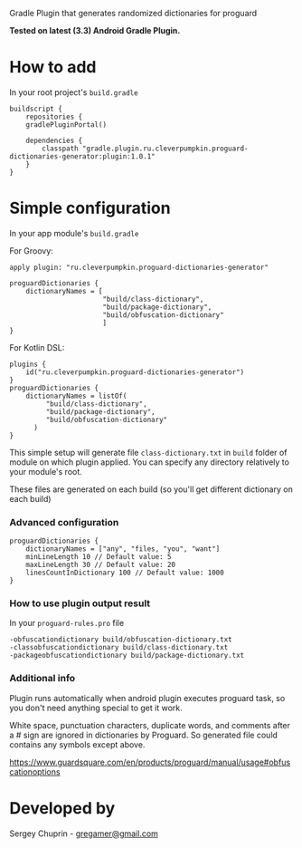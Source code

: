 Gradle Plugin that generates randomized dictionaries for proguard

**Tested on latest (3.3) Android Gradle Plugin.**

# How to add
In your root project's `build.gradle`
```
buildscript {
    repositories {
    gradlePluginPortal()

    dependencies {
        classpath "gradle.plugin.ru.cleverpumpkin.proguard-dictionaries-generator:plugin:1.0.1"
    }
}
```
# Simple configuration
In your app module's `build.gradle`

For Groovy:
```
apply plugin: "ru.cleverpumpkin.proguard-dictionaries-generator"

proguardDictionaries {
    dictionaryNames = [
                       "build/class-dictionary",
                       "build/package-dictionary",
                       "build/obfuscation-dictionary"
                       ]
}
```
For Kotlin DSL:
```
plugins {
    id("ru.cleverpumpkin.proguard-dictionaries-generator")
}
proguardDictionaries {
    dictionaryNames = listOf(
         "build/class-dictionary",
         "build/package-dictionary",
         "build/obfuscation-dictionary"
      )
}
```
This simple setup will generate file `class-dictionary.txt`
in `build` folder of module on which plugin applied.
You can specify any directory relatively to your module's root.

These files are generated on each build
(so you'll get different dictionary on each build)

### Advanced configuration
```
proguardDictionaries {
    dictionaryNames = ["any", "files, "you", "want"]
    minLineLength 10 // Default value: 5
    maxLineLength 30 // Default value: 20
    linesCountInDictionary 100 // Default value: 1000
}
```

### How to use plugin output result
In your `proguard-rules.pro` file
```
-obfuscationdictionary build/obfuscation-dictionary.txt
-classobfuscationdictionary build/class-dictionary.txt
-packageobfuscationdictionary build/package-dictionary.txt
```

### Additional info
Plugin runs automatically when android plugin executes proguard task,
so you don't need anything special to get it work.

White space, punctuation characters, duplicate words,
and comments after a # sign are ignored in dictionaries by Proguard.
So generated file could contains any symbols except above.

https://www.guardsquare.com/en/products/proguard/manual/usage#obfuscationoptions

# Developed by 
Sergey Chuprin - <gregamer@gmail.com>